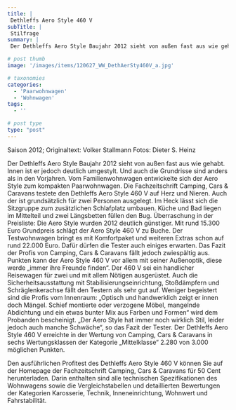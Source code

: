 ```yaml
---
title: |
 Dethleffs Aero Style 460 V
subTitle: |
 Stilfrage
summary: |
 Der Dethleffs Aero Style Baujahr 2012 sieht von außen fast aus wie gehabt. Innen ist er jedoch deutlich umgestylt. Und auch die Grundrisse sind anders als in den Vorjahren. Vom Familienwohnwagen entwickelte sich der Aero Style zum kompakten Paarwohnwagen. Die Fachzeitschrift Camping, Cars & Caravans testete den Dethleffs Aero Style 

# post thumb
image: '/images/items/120627_WW_DethAerSty460V_a.jpg'

# taxonomies
categories: 
  - 'Paarwohnwagen'
  - 'Wohnwagen'
tags:
  - ''

# post type
type: "post"
---
```


Saison 2012; Originaltext: Volker Stallmann Fotos: Dieter S. Heinz

Der Dethleffs Aero Style Baujahr 2012 sieht von außen fast aus wie gehabt. Innen ist er jedoch deutlich umgestylt. Und auch die Grundrisse sind anders als in den Vorjahren. Vom Familienwohnwagen entwickelte sich der Aero Style zum kompakten Paarwohnwagen. Die Fachzeitschrift Camping, Cars & Caravans testete den Dethleffs Aero Style 460 V auf Herz und Nieren. Auch der ist grundsätzlich für zwei Personen ausgelegt. Im Heck lässt sich die Sitzgruppe zum zusätzlichen Schlafplatz umbauen. Küche und Bad liegen im Mittelteil und zwei Längsbetten füllen den Bug. Überraschung in der Preisliste: Die Aero Style wurden 2012 deutlich günstiger. Mit rund 15.300 Euro Grundpreis schlägt der Aero Style 460 V zu Buche. Der Testwohnwagen bringt es mit Komfortpaket und weiteren Extras schon auf rund 22.000 Euro. Dafür dürfen die Tester auch einiges erwarten. Das Fazit der Profis von Camping, Cars & Caravans fällt jedoch zwiespältig aus. Punkten kann der Aero Style 460 V vor allem mit seiner Außenoptik, diese werde „immer ihre Freunde finden“. Der 460 V sei ein handlicher Reisewagen für zwei und mit allem Nötigen ausgerüstet. Auch die Sicherheitsausstattung mit Stabilisierungseinrichtung, Stoßdämpfern und Schräglenkerachse fällt den Testern als sehr gut auf. Weniger begeistert sind die Profis vom Innenraum: „Optisch und handwerklich zeigt er innen doch Mängel. Schief montierte oder verzogene Möbel, mangelnde Abdichtung und ein etwas bunter Mix aus Farben und Formen“ wird dem Probanden bescheinigt. „Der Aero Style hat immer noch wirklich Stil, leider jedoch auch manche Schwäche“, so das Fazit der Tester. Der Dethleffs Aero Style 460 V erreichte in der Wertung von Camping, Cars & Caravans in sechs Wertungsklassen der Kategorie „Mittelklasse“ 2.280 von 3.000 möglichen Punkten.

Den ausführlichen Profitest des Dethleffs Aero Style 460 V können Sie auf der Homepage der Fachzeitschrift Camping, Cars & Caravans für 50 Cent herunterladen. Darin enthalten sind alle technischen Spezifikationen des Wohnwagens sowie die Vergleichstabellen und detaillierten Bewertungen der Kategorien Karosserie, Technik, Inneneinrichtung, Wohnwert und Fahrstabilität.